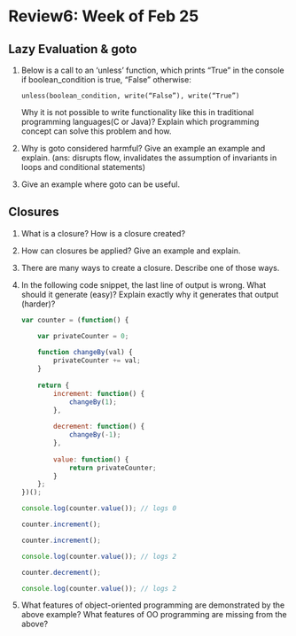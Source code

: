 # Review6: Week of Feb 25

## Lazy Evaluation & goto
1. Below is a call to an ‘unless’ function, which prints “True” in the console if boolean_condition is true, “False” otherwise:

    ```unless(boolean_condition, write(“False”), write(“True”)```

    Why it is not possible to write functionality like this in traditional programming languages(C or Java)? Explain which programming concept can solve this problem and how.

2. Why is goto considered harmful? Give an example an example and explain. (ans: disrupts flow, invalidates the assumption of invariants in loops and conditional statements)

3. Give an example where goto can be useful.


## Closures
1. What is a closure? How is a closure created?
2. How can closures be applied? Give an example and explain.
3. There are many ways to create a closure. Describe one of those ways.
4. In the following code snippet, the last line of output is wrong. What should it generate (easy)? Explain exactly why it generates that output (harder)?

    ```javascript
    var counter = (function() {
    
        var privateCounter = 0;
        
        function changeBy(val) {
            privateCounter += val;
        }
        
        return {
            increment: function() {
                changeBy(1);
            },
        
            decrement: function() {
                changeBy(-1);
            },
        
            value: function() {
                return privateCounter;
            }
        };
    })();
    
    console.log(counter.value()); // logs 0
    
    counter.increment();
    
    counter.increment();
    
    console.log(counter.value()); // logs 2
    
    counter.decrement();
    
    console.log(counter.value()); // logs 2
    ```
5. What features of object-oriented programming are demonstrated by the above example? What features of OO programming are missing from the above?


